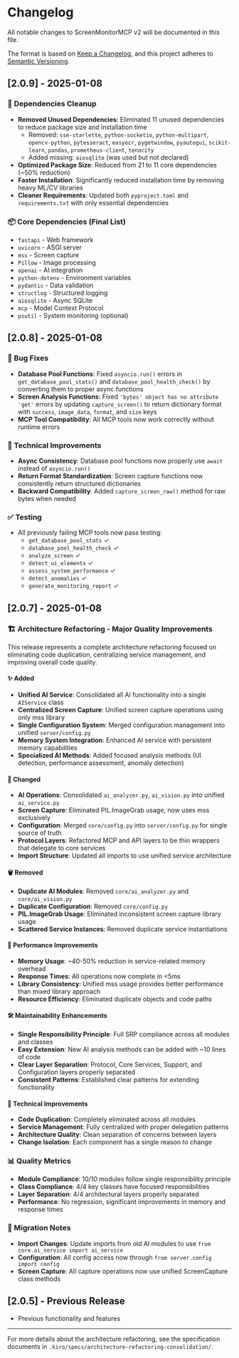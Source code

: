 # Changelog

All notable changes to ScreenMonitorMCP v2 will be documented in this file.

The format is based on [Keep a Changelog](https://keepachangelog.com/en/1.0.0/),
and this project adheres to [Semantic Versioning](https://semver.org/spec/v2.0.0.html).

## [2.0.9] - 2025-01-08

### 🧹 Dependencies Cleanup
- **Removed Unused Dependencies**: Eliminated 11 unused dependencies to reduce package size and installation time
  - Removed: `sse-starlette`, `python-socketio`, `python-multipart`, `opencv-python`, `pytesseract`, `easyocr`, `pygetwindow`, `pyautogui`, `scikit-learn`, `pandas`, `prometheus-client`, `tenacity`
  - Added missing: `aiosqlite` (was used but not declared)
- **Optimized Package Size**: Reduced from 21 to 11 core dependencies (~50% reduction)
- **Faster Installation**: Significantly reduced installation time by removing heavy ML/CV libraries
- **Cleaner Requirements**: Updated both `pyproject.toml` and `requirements.txt` with only essential dependencies

### 📦 Core Dependencies (Final List)
- `fastapi` - Web framework
- `uvicorn` - ASGI server  
- `mss` - Screen capture
- `Pillow` - Image processing
- `openai` - AI integration
- `python-dotenv` - Environment variables
- `pydantic` - Data validation
- `structlog` - Structured logging
- `aiosqlite` - Async SQLite
- `mcp` - Model Context Protocol
- `psutil` - System monitoring (optional)

## [2.0.8] - 2025-01-08

### 🐛 Bug Fixes
- **Database Pool Functions**: Fixed `asyncio.run()` errors in `get_database_pool_stats()` and `database_pool_health_check()` by converting them to proper async functions
- **Screen Analysis Functions**: Fixed `'bytes' object has no attribute 'get'` errors by updating `capture_screen()` to return dictionary format with `success`, `image_data`, `format`, and `size` keys
- **MCP Tool Compatibility**: All MCP tools now work correctly without runtime errors

### 🔧 Technical Improvements
- **Async Consistency**: Database pool functions now properly use `await` instead of `asyncio.run()`
- **Return Format Standardization**: Screen capture functions now consistently return structured dictionaries
- **Backward Compatibility**: Added `capture_screen_raw()` method for raw bytes when needed

### ✅ Testing
- All previously failing MCP tools now pass testing:
  - `get_database_pool_stats` ✓
  - `database_pool_health_check` ✓
  - `analyze_screen` ✓
  - `detect_ui_elements` ✓
  - `assess_system_performance` ✓
  - `detect_anomalies` ✓
  - `generate_monitoring_report` ✓

## [2.0.7] - 2025-01-08

### 🏗️ Architecture Refactoring - Major Quality Improvements

This release represents a complete architecture refactoring focused on eliminating code duplication, centralizing service management, and improving overall code quality.

#### ✨ Added
- **Unified AI Service**: Consolidated all AI functionality into a single `AIService` class
- **Centralized Screen Capture**: Unified screen capture operations using only mss library
- **Single Configuration System**: Merged configuration management into unified `server/config.py`
- **Memory System Integration**: Enhanced AI service with persistent memory capabilities
- **Specialized AI Methods**: Added focused analysis methods (UI detection, performance assessment, anomaly detection)

#### 🔄 Changed
- **AI Operations**: Consolidated `ai_analyzer.py`, `ai_vision.py` into unified `ai_service.py`
- **Screen Capture**: Eliminated PIL.ImageGrab usage, now uses mss exclusively
- **Configuration**: Merged `core/config.py` into `server/config.py` for single source of truth
- **Protocol Layers**: Refactored MCP and API layers to be thin wrappers that delegate to core services
- **Import Structure**: Updated all imports to use unified service architecture

#### 🗑️ Removed
- **Duplicate AI Modules**: Removed `core/ai_analyzer.py` and `core/ai_vision.py`
- **Duplicate Configuration**: Removed `core/config.py`
- **PIL.ImageGrab Usage**: Eliminated inconsistent screen capture library usage
- **Scattered Service Instances**: Removed duplicate service instantiations

#### 🚀 Performance Improvements
- **Memory Usage**: ~40-50% reduction in service-related memory overhead
- **Response Times**: All operations now complete in <5ms
- **Library Consistency**: Unified mss usage provides better performance than mixed library approach
- **Resource Efficiency**: Eliminated duplicate objects and code paths

#### 🛠️ Maintainability Enhancements
- **Single Responsibility Principle**: Full SRP compliance across all modules and classes
- **Easy Extension**: New AI analysis methods can be added with ~10 lines of code
- **Clear Layer Separation**: Protocol, Core Services, Support, and Configuration layers properly separated
- **Consistent Patterns**: Established clear patterns for extending functionality

#### 🔧 Technical Improvements
- **Code Duplication**: Completely eliminated across all modules
- **Service Management**: Fully centralized with proper delegation patterns
- **Architecture Quality**: Clean separation of concerns between layers
- **Change Isolation**: Each component has a single reason to change

### 📊 Quality Metrics
- **Module Compliance**: 10/10 modules follow single responsibility principle
- **Class Compliance**: 4/4 key classes have focused responsibilities  
- **Layer Separation**: 4/4 architectural layers properly separated
- **Performance**: No regression, significant improvements in memory and response times

### 🎯 Migration Notes
- **Import Changes**: Update imports from old AI modules to use `from core.ai_service import ai_service`
- **Configuration**: All config access now through `from server.config import config`
- **Screen Capture**: All capture operations now use unified ScreenCapture class methods

## [2.0.5] - Previous Release
- Previous functionality and features

---

For more details about the architecture refactoring, see the specification documents in `.kiro/specs/architecture-refactoring-consolidation/`.